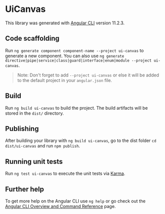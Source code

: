 # UiCanvas

This library was generated with [Angular CLI](https://github.com/angular/angular-cli) version 11.2.3.

## Code scaffolding

Run `ng generate component component-name --project ui-canvas` to generate a new component. You can also use `ng generate directive|pipe|service|class|guard|interface|enum|module --project ui-canvas`.
> Note: Don't forget to add `--project ui-canvas` or else it will be added to the default project in your `angular.json` file. 

## Build

Run `ng build ui-canvas` to build the project. The build artifacts will be stored in the `dist/` directory.

## Publishing

After building your library with `ng build ui-canvas`, go to the dist folder `cd dist/ui-canvas` and run `npm publish`.

## Running unit tests

Run `ng test ui-canvas` to execute the unit tests via [Karma](https://karma-runner.github.io).

## Further help

To get more help on the Angular CLI use `ng help` or go check out the [Angular CLI Overview and Command Reference](https://angular.io/cli) page.
